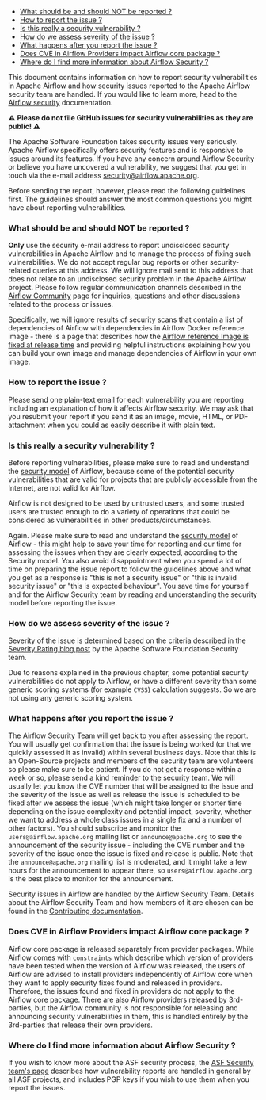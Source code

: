 <!--
 Licensed to the Apache Software Foundation (ASF) under one
 or more contributor license agreements.  See the NOTICE file
 distributed with this work for additional information
 regarding copyright ownership.  The ASF licenses this file
 to you under the Apache License, Version 2.0 (the
 "License"); you may not use this file except in compliance
 with the License.  You may obtain a copy of the License at

   http://www.apache.org/licenses/LICENSE-2.0

 Unless required by applicable law or agreed to in writing,
 software distributed under the License is distributed on an
 "AS IS" BASIS, WITHOUT WARRANTIES OR CONDITIONS OF ANY
 KIND, either express or implied.  See the License for the
 specific language governing permissions and limitations
 under the License.
-->

<!-- START doctoc generated TOC please keep comment here to allow auto update -->
<!-- DON'T EDIT THIS SECTION, INSTEAD RE-RUN doctoc TO UPDATE -->

- [What should be and should NOT be reported ?](#what-should-be-and-should-not-be-reported-)
- [How to report the issue ?](#how-to-report-the-issue-)
- [Is this really a security vulnerability ?](#is-this-really-a-security-vulnerability-)
- [How do we assess severity of the issue ?](#how-do-we-assess-severity-of-the-issue-)
- [What happens after you report the issue ?](#what-happens-after-you-report-the-issue-)
- [Does CVE in Airflow Providers impact Airflow core package ?](#does-cve-in-airflow-providers-impact-airflow-core-package-)
- [Where do I find more information about Airflow Security ?](#where-do-i-find-more-information-about-airflow-security-)

<!-- END doctoc generated TOC please keep comment here to allow auto update -->

This document contains information on how to report security vulnerabilities in Apache Airflow and
how security issues reported to the Apache Airflow security team are handled. If you would like
to learn more, head to the
[Airflow security](https://airflow.apache.org/docs/apache-airflow/stable/security/) documentation.

**⚠️ Please do not file GitHub issues for security vulnerabilities as they are public! ⚠️**

The Apache Software Foundation takes security issues very seriously. Apache
Airflow specifically offers security features and is responsive to issues
around its features. If you have any concern around Airflow Security or believe
you have uncovered a vulnerability, we suggest that you get in touch via the
e-mail address [security@airflow.apache.org](mailto:security@airflow.apache.org).

Before sending the report, however, please read the following guidelines first. The guidelines should
answer the most common questions you might have about reporting vulnerabilities.

### What should be and should NOT be reported ?

**Only** use the security e-mail address to report undisclosed security vulnerabilities in Apache
Airflow and to manage the process of fixing such vulnerabilities. We do not accept regular
bug reports or other security-related queries at this address. We will ignore mail
sent to this address that does not relate to an undisclosed security problem
in the Apache Airflow project. Please follow regular communication channels described in
the [Airflow Community](https://airflow.apache.org/community/index.html) page for inquiries, questions and other discussions related
to the process or issues.

Specifically, we will ignore results of security scans that contain a list of dependencies of Airflow
with dependencies in Airflow Docker reference image - there is a page that describes how the
[Airflow reference Image is fixed at release time](https://airflow.apache.org/docs/docker-stack/index.html#fixing-images-at-release-time) and providing helpful instructions explaining
how you can build your own image and manage dependencies of Airflow in your own image.

### How to report the issue ?

Please send one plain-text email for each vulnerability you are reporting including an explanation
of how it affects Airflow security. We may ask that you resubmit your report if you send it as an image,
movie, HTML, or PDF attachment when you could as easily describe it with plain text.

### Is this really a security vulnerability ?

Before reporting vulnerabilities, please make sure to read and understand the [security model](https://airflow.apache.org/docs/apache-airflow/stable/security/security_model.html)
of Airflow, because some of the potential security vulnerabilities that are valid for projects that are
publicly accessible from the Internet, are not valid for Airflow.

Airflow is not designed to be used by untrusted users, and some trusted users are trusted enough to do a
variety of operations that could be considered as vulnerabilities in other products/circumstances.


Again. Please make sure to read and understand the [security model](https://airflow.apache.org/docs/apache-airflow/stable/security/security_model.html)
of Airflow - this might help to save your time for reporting and our time for assessing the issues when
they are clearly expected, according to the Security model. You also avoid disappointment when you spend
a lot of time on preparing the issue report to follow the guidelines above and what you get as a response is
"this is not a security issue" or "this is invalid security issue" or "this is expected behaviour". You
save time for yourself and for the Airflow Security team by reading and understanding the security model
before reporting the issue.

### How do we assess severity of the issue ?

Severity of the issue is determined based on the criteria described in
the [Severity Rating blog post](https://security.apache.org/blog/severityrating/) by the Apache Software Foundation Security team.

Due to reasons explained in the previous chapter, some potential security vulnerabilities
do not apply to Airflow, or have a different severity than some generic scoring systems
(for example `CVSS`) calculation suggests. So we are not using any generic scoring system.


### What happens after you report the issue ?

The Airflow Security Team will get back to you after assessing the report. You will usually get
confirmation that the issue is being worked (or that we quickly assessed it as invalid) within several
business days. Note that this is an Open-Source projects and members of the security team are volunteers
so please make sure to be patient. If you do not get a response within a week or so, please send a
kind reminder to the security team. We will usually let you know the CVE number that will be assigned
to the issue and the severity of the issue as well as release the issue is scheduled to be fixed
after we assess the issue (which might take longer or shorter time depending on the issue complexity and
potential impact, severity, whether we want to address a whole class issues in a single fix and a number
of other factors). You should subscribe  and monitor the `users@airflow.apache.org` mailing
list or `announce@apache.org` to see the announcement of the security issue - including the CVE number
and the severity of the issue once the issue is fixed and release is public. Note that the
`announce@apache.org` mailing list is moderated, and it might take a few hours for the announcement to
appear there, so `users@airflow.apache.org` is the best place to monitor for the announcement.

Security issues in Airflow are handled by the Airflow Security Team. Details about the Airflow Security
Team and how members of it are chosen can be found in the
[Contributing documentation](https://github.com/apache/airflow/blob/main/contribution-docs/roles_in_airflow_project.rst#security-team).

### Does CVE in Airflow Providers impact Airflow core package ?

Airflow core package is released separately from provider packages. While Airflow comes with ``constraints``
which describe which version of providers have been tested when the version of Airflow was released, the
users of Airflow are advised to install providers independently of Airflow core when they want to apply
security fixes found and released in providers. Therefore, the issues found and fixed in providers do
not apply to the Airflow core package. There are also Airflow providers released by 3rd-parties, but the
Airflow community is not responsible for releasing and announcing security vulnerabilities in them, this
is handled entirely by the 3rd-parties that release their own providers.

### Where do I find more information about Airflow Security ?

If you wish to know more about the ASF security process,
the [ASF Security team's page](https://www.apache.org/security/) describes
how vulnerability reports are handled in general by all ASF projects, and includes PGP keys if
you wish to use them when you report the issues.

